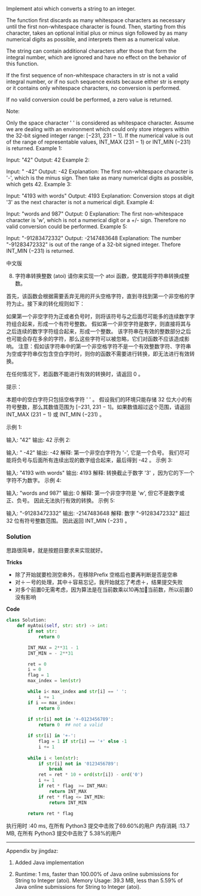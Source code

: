 Implement atoi which converts a string to an integer.

The function first discards as many whitespace characters as necessary until the first non-whitespace character is found. Then, starting from this character, takes an optional initial plus or minus sign followed by as many numerical digits as possible, and interprets them as a numerical value.

The string can contain additional characters after those that form the integral number, which are ignored and have no effect on the behavior of this function.

If the first sequence of non-whitespace characters in str is not a valid integral number, or if no such sequence exists because either str is empty or it contains only whitespace characters, no conversion is performed.

If no valid conversion could be performed, a zero value is returned.

Note:

Only the space character ' ' is considered as whitespace character.
Assume we are dealing with an environment which could only store integers within the 32-bit signed integer range: [−231,  231 − 1]. If the numerical value is out of the range of representable values, INT_MAX (231 − 1) or INT_MIN (−231) is returned.
Example 1:

Input: "42"
Output: 42
Example 2:

Input: "   -42"
Output: -42
Explanation: The first non-whitespace character is '-', which is the minus sign.
             Then take as many numerical digits as possible, which gets 42.
Example 3:

Input: "4193 with words"
Output: 4193
Explanation: Conversion stops at digit '3' as the next character is not a numerical digit.
Example 4:

Input: "words and 987"
Output: 0
Explanation: The first non-whitespace character is 'w', which is not a numerical 
             digit or a +/- sign. Therefore no valid conversion could be performed.
Example 5:

Input: "-91283472332"
Output: -2147483648
Explanation: The number "-91283472332" is out of the range of a 32-bit signed integer.
             Thefore INT_MIN (−231) is returned.


中文版　

 8. 字符串转换整数 (atoi)
请你来实现一个 atoi 函数，使其能将字符串转换成整数。

首先，该函数会根据需要丢弃无用的开头空格字符，直到寻找到第一个非空格的字符为止。接下来的转化规则如下：

如果第一个非空字符为正或者负号时，则将该符号与之后面尽可能多的连续数字字符组合起来，形成一个有符号整数。
假如第一个非空字符是数字，则直接将其与之后连续的数字字符组合起来，形成一个整数。
该字符串在有效的整数部分之后也可能会存在多余的字符，那么这些字符可以被忽略，它们对函数不应该造成影响。
注意：假如该字符串中的第一个非空格字符不是一个有效整数字符、字符串为空或字符串仅包含空白字符时，则你的函数不需要进行转换，即无法进行有效转换。

在任何情况下，若函数不能进行有效的转换时，请返回 0 。

提示：

本题中的空白字符只包括空格字符 ' ' 。
假设我们的环境只能存储 32 位大小的有符号整数，那么其数值范围为 [−231,  231 − 1]。如果数值超过这个范围，请返回  INT_MAX (231 − 1) 或 INT_MIN (−231) 。
 

示例 1:

输入: "42"
输出: 42
示例 2:

输入: "   -42"
输出: -42
解释: 第一个非空白字符为 '-', 它是一个负号。
     我们尽可能将负号与后面所有连续出现的数字组合起来，最后得到 -42 。
示例 3:

输入: "4193 with words"
输出: 4193
解释: 转换截止于数字 '3' ，因为它的下一个字符不为数字。
示例 4:

输入: "words and 987"
输出: 0
解释: 第一个非空字符是 'w', 但它不是数字或正、负号。
     因此无法执行有效的转换。
示例 5:

输入: "-91283472332"
输出: -2147483648
解释: 数字 "-91283472332" 超过 32 位有符号整数范围。 
     因此返回 INT_MIN (−231) 。


### Solution

思路很简单，就是按题目要求来实现就好。

**Tricks**
- 除了开始就要检测空串外，在移除Prefix 空格后也要再判断是否是空串
- 对＋－号的处理，其中＋容易忘记，我开始就忘了考虑＋，结果提交失败
- 对多个前置0无需考虑，因为算法是在当前数乘以10再加当前数，所以前置0没有影响

**Code**

```python
class Solution:
    def myAtoi(self, str: str) -> int:
        if not str:
            return 0 

        INT_MAX = 2**31 - 1 
        INT_MIN = - 2**31 

        ret = 0 
        i = 0
        flag = 1
        max_index = len(str)

        while i< max_index and str[i] == ' ':
            i += 1 
        if i == max_index:
            return 0 
        
        if str[i] not in '+-0123456789':
            return 0  ## not a valid 

        if str[i] in '+-':
            flag = 1 if str[i] == '+' else -1  
            i += 1 
        
        while i < len(str):
            if str[i] not in '0123456789':
                break 
            ret = ret * 10 + ord(str[i]) - ord('0')
            i += 1 
            if ret * flag  >= INT_MAX:
                return INT_MAX 
            if ret * flag <= INT_MIN:
                return INT_MIN 
            
        return ret * flag 

```

执行用时 :40 ms,   在所有 Python3 提交中击败了69.60%的用户
内存消耗 :13.7 MB, 在所有 Python3 提交中击败了 5.38%的用户

----------------------------
Appendix by jingdaz:
1. Added Java implementation

2. Runtime: 1 ms, faster than 100.00% of Java online submissions for String to Integer (atoi).
Memory Usage: 39.3 MB, less than 5.59% of Java online submissions for String to Integer (atoi).